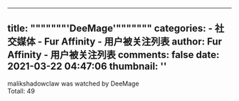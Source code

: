
---
title: """""""'DeeMage'"""""""
categories: 
    - 社交媒体
    - Fur Affinity - 用户被关注列表
author: Fur Affinity - 用户被关注列表
comments: false
date: 2021-03-22 04:47:06
thumbnail: ''
---

<div>   
malikshadowclaw was watched by DeeMage <br> Totall: 49   
</div>
            